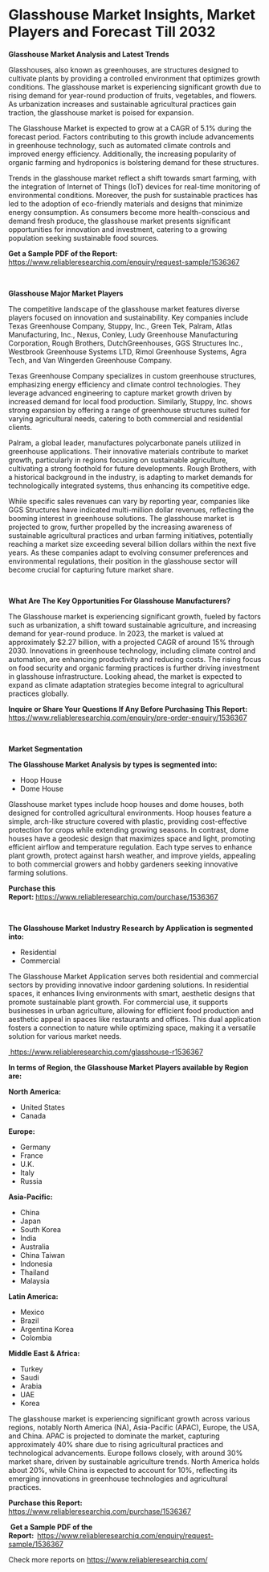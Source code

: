 <p><h1>Glasshouse Market Insights, Market Players and Forecast Till 2032</h1></p><p><strong>Glasshouse Market Analysis and Latest Trends</strong></p>
<p><p>Glasshouses, also known as greenhouses, are structures designed to cultivate plants by providing a controlled environment that optimizes growth conditions. The glasshouse market is experiencing significant growth due to rising demand for year-round production of fruits, vegetables, and flowers. As urbanization increases and sustainable agricultural practices gain traction, the glasshouse market is poised for expansion.</p><p>The Glasshouse Market is expected to grow at a CAGR of 5.1% during the forecast period. Factors contributing to this growth include advancements in greenhouse technology, such as automated climate controls and improved energy efficiency. Additionally, the increasing popularity of organic farming and hydroponics is bolstering demand for these structures.</p><p>Trends in the glasshouse market reflect a shift towards smart farming, with the integration of Internet of Things (IoT) devices for real-time monitoring of environmental conditions. Moreover, the push for sustainable practices has led to the adoption of eco-friendly materials and designs that minimize energy consumption. As consumers become more health-conscious and demand fresh produce, the glasshouse market presents significant opportunities for innovation and investment, catering to a growing population seeking sustainable food sources.</p></p>
<p><strong>Get a Sample PDF of the Report:&nbsp;</strong> <a href="https://www.reliableresearchiq.com/enquiry/request-sample/1536367?utm_campaign=2783&utm_medium=2&utm_source=Github&utm_content=ia&utm_term=08042025&utm_id=glasshouse">https://www.reliableresearchiq.com/enquiry/request-sample/1536367</a></p>
<p>&nbsp;</p>
<p><strong>Glasshouse Major Market Players</strong></p>
<p><p>The competitive landscape of the glasshouse market features diverse players focused on innovation and sustainability. Key companies include Texas Greenhouse Company, Stuppy, Inc., Green Tek, Palram, Atlas Manufacturing, Inc., Nexus, Conley, Ludy Greenhouse Manufacturing Corporation, Rough Brothers, DutchGreenhouses, GGS Structures Inc., Westbrook Greenhouse Systems LTD, Rimol Greenhouse Systems, Agra Tech, and Van Wingerden Greenhouse Company.</p><p>Texas Greenhouse Company specializes in custom greenhouse structures, emphasizing energy efficiency and climate control technologies. They leverage advanced engineering to capture market growth driven by increased demand for local food production. Similarly, Stuppy, Inc. shows strong expansion by offering a range of greenhouse structures suited for varying agricultural needs, catering to both commercial and residential clients.</p><p>Palram, a global leader, manufactures polycarbonate panels utilized in greenhouse applications. Their innovative materials contribute to market growth, particularly in regions focusing on sustainable agriculture, cultivating a strong foothold for future developments. Rough Brothers, with a historical background in the industry, is adapting to market demands for technologically integrated systems, thus enhancing its competitive edge.</p><p>While specific sales revenues can vary by reporting year, companies like GGS Structures have indicated multi-million dollar revenues, reflecting the booming interest in greenhouse solutions. The glasshouse market is projected to grow, further propelled by the increasing awareness of sustainable agricultural practices and urban farming initiatives, potentially reaching a market size exceeding several billion dollars within the next five years. As these companies adapt to evolving consumer preferences and environmental regulations, their position in the glasshouse sector will become crucial for capturing future market share.</p></p>
<p>&nbsp;</p>
<p><strong>What Are The Key Opportunities For Glasshouse Manufacturers?</strong></p>
<p><p>The Glasshouse market is experiencing significant growth, fueled by factors such as urbanization, a shift toward sustainable agriculture, and increasing demand for year-round produce. In 2023, the market is valued at approximately $2.27 billion, with a projected CAGR of around 15% through 2030. Innovations in greenhouse technology, including climate control and automation, are enhancing productivity and reducing costs. The rising focus on food security and organic farming practices is further driving investment in glasshouse infrastructure. Looking ahead, the market is expected to expand as climate adaptation strategies become integral to agricultural practices globally.</p></p>
<p><strong>Inquire or Share Your Questions If Any Before Purchasing This Report:</strong> <a href="https://www.reliableresearchiq.com/enquiry/pre-order-enquiry/1536367?utm_campaign=2783&utm_medium=2&utm_source=Github&utm_content=ia&utm_term=08042025&utm_id=glasshouse">https://www.reliableresearchiq.com/enquiry/pre-order-enquiry/1536367</a></p>
<p>&nbsp;</p>
<p><strong>Market Segmentation</strong></p>
<p><strong>The Glasshouse Market Analysis by types is segmented into:</strong></p>
<p><ul><li>Hoop House</li><li>Dome House</li></ul></p>
<p><p>Glasshouse market types include hoop houses and dome houses, both designed for controlled agricultural environments. Hoop houses feature a simple, arch-like structure covered with plastic, providing cost-effective protection for crops while extending growing seasons. In contrast, dome houses have a geodesic design that maximizes space and light, promoting efficient airflow and temperature regulation. Each type serves to enhance plant growth, protect against harsh weather, and improve yields, appealing to both commercial growers and hobby gardeners seeking innovative farming solutions.</p></p>
<p><strong>Purchase this Report:&nbsp;</strong><a href="https://www.reliableresearchiq.com/purchase/1536367?utm_campaign=2783&utm_medium=2&utm_source=Github&utm_content=ia&utm_term=08042025&utm_id=glasshouse">https://www.reliableresearchiq.com/purchase/1536367</a></p>
<p>&nbsp;</p>
<p><strong>The Glasshouse Market Industry Research by Application is segmented into:</strong></p>
<p><ul><li>Residential</li><li>Commercial</li></ul></p>
<p><p>The Glasshouse Market Application serves both residential and commercial sectors by providing innovative indoor gardening solutions. In residential spaces, it enhances living environments with smart, aesthetic designs that promote sustainable plant growth. For commercial use, it supports businesses in urban agriculture, allowing for efficient food production and aesthetic appeal in spaces like restaurants and offices. This dual application fosters a connection to nature while optimizing space, making it a versatile solution for various market needs.</p></p>
<p><a href="https://www.reliableresearchiq.com/glasshouse-r1536367?utm_campaign=2783&utm_medium=2&utm_source=Github&utm_content=ia&utm_term=08042025&utm_id=glasshouse">&nbsp;https://www.reliableresearchiq.com/glasshouse-r1536367</a></p>
<p><strong>In terms of Region, the Glasshouse Market Players available by Region are:</strong></p>
<p>
    <p> <strong> North America: </strong>
        <ul>
            <li>United States</li>
            <li>Canada</li>
        </ul>
        </p> 
    <p> <strong> Europe: </strong>
        <ul>
            <li>Germany</li>
            <li>France</li>
            <li>U.K.</li>
            <li>Italy</li>
            <li>Russia</li>
        </ul>
        </p> 
    <p> <strong> Asia-Pacific: </strong>
        <ul>
            <li>China</li>
            <li>Japan</li>
            <li>South Korea</li>
            <li>India</li>
            <li>Australia</li>
            <li>China Taiwan</li>
            <li>Indonesia</li>
            <li>Thailand</li>
            <li>Malaysia</li>
        </ul>
        </p> 
    <p> <strong> Latin America: </strong>
        <ul>
            <li>Mexico</li>
            <li>Brazil</li>
            <li>Argentina Korea</li>
            <li>Colombia</li>
        </ul>
        </p> 
    <p> <strong> Middle East & Africa: </strong>
        <ul>
            <li>Turkey</li>
            <li>Saudi</li>
            <li>Arabia</li>
            <li>UAE</li>
            <li>Korea</li>
        </ul>
    </p>
    </p>
<p><p>The glasshouse market is experiencing significant growth across various regions, notably North America (NA), Asia-Pacific (APAC), Europe, the USA, and China. APAC is projected to dominate the market, capturing approximately 40% share due to rising agricultural practices and technological advancements. Europe follows closely, with around 30% market share, driven by sustainable agriculture trends. North America holds about 20%, while China is expected to account for 10%, reflecting its emerging innovations in greenhouse technologies and agricultural practices.</p></p>
<p><strong>Purchase this Report: </strong><a href="https://www.reliableresearchiq.com/purchase/1536367?utm_campaign=2783&utm_medium=2&utm_source=Github&utm_content=ia&utm_term=08042025&utm_id=glasshouse">https://www.reliableresearchiq.com/purchase/1536367</a></p>
<p>&nbsp;<strong>Get a Sample PDF of the Report:&nbsp;&nbsp;</strong><a href="https://www.reliableresearchiq.com/enquiry/request-sample/1536367?utm_campaign=2783&utm_medium=2&utm_source=Github&utm_content=ia&utm_term=08042025&utm_id=glasshouse">https://www.reliableresearchiq.com/enquiry/request-sample/1536367</a></p>
<p><strong></strong></p>
<p>Check more reports on <a href="https://www.reliableresearchiq.com/?utm_campaign=2783&utm_medium=2&utm_source=Github&utm_content=ia&utm_term=08042025&utm_id=glasshouse">https://www.reliableresearchiq.com/</a></p>